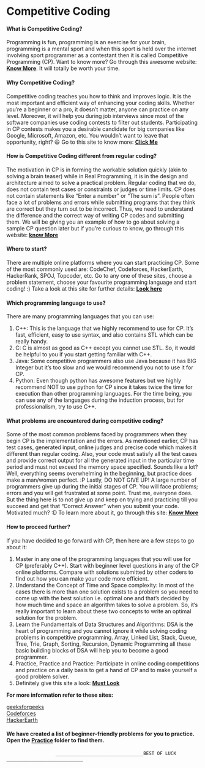 # Competitive Coding
#### What is Competitive Coding?

Programming is fun, programming is an exercise for your brain, programming is a mental sport and when this sport is held over the internet involving sport programmer as a contestant then it is called Competitive Programming (CP). Want to know more? Go through this awesome website: [**Know More**](https://www.hackerearth.com/getstarted-competitive-programming/). It will totally be worth your time.


#### Why Competitive Coding?

Competitive coding teaches you how to think and improves logic. It is the most important and efficient way of enhancing your coding skills. Whether you’re a beginner or a pro, it doesn’t matter, anyone can practice on any level. Moreover, it will help you during job interviews since most of the software companies use coding contests to filter out students. Participating in CP contests makes you a desirable candidate for big companies like Google, Microsoft, Amazon, etc. You wouldn’t want to leave that opportunity, right? :smiley: Go to this site to know more: [**Click Me**](https://www.redgreencode.com/12-reasons-to-study-competitive-programming/)


#### How is Competitive Coding different from regular coding?

The motivation in CP is in forming the workable solution quickly (akin to solving a brain teaser) while in Real Programming, it is in the design and architecture aimed to solve a practical problem. Regular coding that we do, does not contain test cases or constraints or judges or time limits. CP does not contain statements like “Enter a number” or “The sum is”. People often face a lot of problems and errors while submitting programs that they think are correct but they turn out to be incorrect. Thus, we need to understand the difference and the correct way of writing CP codes and submitting them. We will be giving you an example of how to go about solving a sample CP question later but if you’re curious to know, go through this website: [**know More**](https://www.geeksforgeeks.org/how-to-begin-with-competitive-programming/)


#### Where to start?

There are multiple online platforms where you can start practicing CP. Some of the most commonly used are: CodeChef, Codeforces, HackerEarth, HackerRank, SPOJ, Topcoder, etc. Go to any one of these sites, choose a problem statement, choose your favourite programming language and start coding! :) Take a look at this site for further details: [**Look here**](https://www.hackerearth.com/practice/notes/getting-started-with-the-sport-of-programming/)


#### Which programming language to use?

There are many programming languages that you can use:
1.	C++: This is the language that we highly recommend to use for CP. It’s fast, efficient, easy to use syntax, and also contains STL which can be really handy.
2.	C: C is almost as good as C++ except you cannot use STL. So, it would be helpful to you if you start getting familiar with C++.
3.	Java: Some competitive programmers also use Java because it has BIG Integer but it’s too slow and we would recommend you not to use it for CP.
4.	Python: Even though python has awesome features but we highly recommend NOT to use python for CP since it takes twice the time for execution than other programming languages.
For the time being, you can use any of the languages during the induction process, but for professionalism, try to use C++.


#### What problems are encountered during competitive coding?

Some of the most common problems faced by programmers when they begin CP is the implementation and the errors. As mentioned earlier, CP has test cases, generated input, online judges and precise code which makes it different than regular coding. Also, your code must satisfy all the test cases and provide correct output for all the generated input in the particular time period and must not exceed the memory space specified. Sounds like a lot? Well, everything seems overwhelming in the beginning, but practice does make a man/woman perfect. :P Lastly, DO NOT GIVE UP! A large number of programmers give up during the initial stages of CP. You will face problems; errors and you will get frustrated at some point. Trust me, everyone does. But the thing here is to not give up and keep on trying and practicing till you succeed and get that “Correct Answer” when you submit your code. Motivated much? :D To learn more about it, go through this site: [**Know More**](https://medium.com/@andreimargeloiu/how-to-prepare-for-competitive-programming-396d557e0c12)


#### How to proceed further?

If you have decided to go forward with CP, then here are a few steps to go about it:

1.	Master in any one of the programming languages that you will use for CP (preferably C++). Start with beginner level questions in any of the CP online platforms. Compare with solutions submitted by other coders to find out how you can make your code more efficient.
2.	Understand the Concept of Time and Space complexity: In most of the cases there is more than one solution exists to a problem so you need to come up with the best solution i.e. optimal one and that’s decided by how much time and space an algorithm takes to solve a problem. So, it’s really important to learn about these two concepts to write an optimal solution for the problem.
3.	Learn the Fundamentals of Data Structures and Algorithms: DSA is the heart of programming and you cannot ignore it while solving coding problems in competitive programming. Array, Linked List, Stack, Queue, Tree, Trie, Graph, Sorting, Recursion, Dynamic Programming all these basic building blocks of DSA will help you to become a good programmer.
4.	Practice, Practice and Practice: Participate in online coding competitions and practice on a daily basis to get a hand of CP and to make yourself a good problem solver.
5.	Definitely give this site a look: [**Must Look**](https://www.codechef.com/guide-to-competitive-programming)


<b>For more information refer to these sites: </b>

[geeksforgeeks](https://www.geeksforgeeks.org/how-to-prepare-for-competitive-programming/)<br>
[Codeforces](https://codeforces.com/blog/entry/23054#problem-classifiers)<br>
[HackerEarth](https://www.hackerearth.com/practice/codemonk/)


#### We have created a list of beginner-friendly problems for you to practice. Open the [Practice](./Practice/) folder to find them.


                      ________________________________BEST OF LUCK ____________________________
